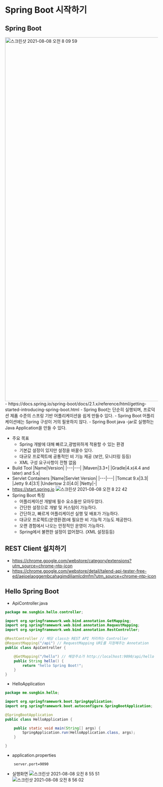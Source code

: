 # Spring Boot 시작하기

## Spring Boot

  <img width="1197" alt="스크린샷 2021-08-08 오전 8 09 59" src="https://user-images.githubusercontent.com/18282470/128615992-602985ae-bdc1-4b68-9f43-fc35b52c7657.png">
   - https://docs.spring.io/spring-boot/docs/2.1.x/reference/html/getting-started-introducing-spring-boot.html
   - Spring Boot는 단순히 실행되며, 프로덕션 제품 수준의 스프링 기반 어플리케이션을 쉽게 만들수 있다.
   - Spring Boot 어플리케이션에는 Spring 구성이 거의 필욧하지 않다.
   - Spring Boot java -jar로 실행하는 Java Application을 만들 수 있다.
  
  - 주요 목표
    * Spring 개발에 대해 빠르고,광범위하게 적용할 수 있는 환경
    * 기본값 설정이 있지만 설정을 바꿀수 있다.
    * 대규모 프로젝트에 공통적인 비 기능 제공 (보안, 모니터링 등등)
    * XML 구성 요구사항이 전형 없음
  - Build Tool
     |Name|Version|
     |---|---|
     |Maven|3.3+|
     |Gradle|4.x(4.4 and later) and 5.x|
  - Servlet Containers
     |Name|Servlet Version|
     |---|---|
     |Tomcat 9.x|3.3|
     |Jetty 9.4|3.1|
     |Undertow 2.0|4.0|
     |Netty|-|
  - https://start.spring.io
    ![스크린샷 2021-08-08 오전 8 22 42](https://user-images.githubusercontent.com/18282470/128616157-7c24d523-9d76-4c9f-8892-4ebc76cb75d7.png)
  - Spring Boot 특징
    * 어플리케이션 개발에 필수 요소들만 모아두었다.
    * 간단한 설정으로 개발 및 커스텀이 가능하다.
    * 간단하고, 빠르게 어플리케이션 실행 및 배포가 가능하다.
    * 대규모 프로젝트(운영환경)에 필요한 비 기능적 기능도 제공한다.
    * 오랜 경험에서 나오는 안정적인 운영이 가능하다.
    * Spring에서 불편한 설정이 없어졌다. (XML 설정등등)

## REST Client 설치하기

- https://chrome.google.com/webstore/category/extensions?utm_source=chrome-ntp-icon
- https://chrome.google.com/webstore/detail/talend-api-tester-free-ed/aejoelaoggembcahagimdiliamlcdmfm?utm_source=chrome-ntp-icon

## Hello Spring Boot

* ApiController.java
```java
package me.sungbin.hello.controller;

import org.springframework.web.bind.annotation.GetMapping;
import org.springframework.web.bind.annotation.RequestMapping;
import org.springframework.web.bind.annotation.RestController;

@RestController // 해당 class는 REST API 처리하는 Controller
@RequestMapping("/api") // RequestMapping URI를 지정해주는 Annotation
public class ApiController {

    @GetMapping("/hello") // 해장주소가 http://localhost:9090/api/hello
    public String hello() {
        return "hello Spring Boot!";
    }
}

```

* HelloApplication
```java
package me.sungbin.hello;

import org.springframework.boot.SpringApplication;
import org.springframework.boot.autoconfigure.SpringBootApplication;

@SpringBootApplication
public class HelloApplication {

    public static void main(String[] args) {
        SpringApplication.run(HelloApplication.class, args);
    }

}

```

* application.properties
```properties
    server.port=9090
```

* 실행화면
  ![스크린샷 2021-08-08 오전 8 55 51](https://user-images.githubusercontent.com/18282470/128616539-96d2d368-09a8-49f3-80ea-491139b63bf1.png)
  ![스크린샷 2021-08-08 오전 8 56 02](https://user-images.githubusercontent.com/18282470/128616545-44b4a756-091c-4f8c-83dc-f9362693cd05.png)


